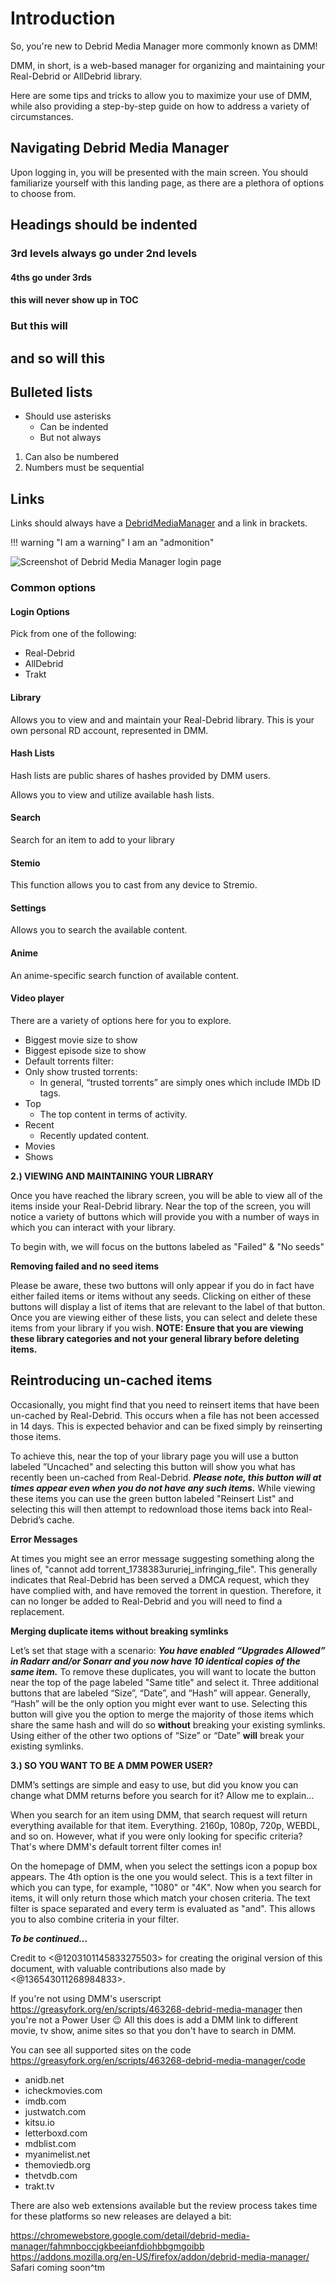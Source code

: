 # Introduction

So, you're new to Debrid Media Manager more commonly known as DMM!

DMM, in short, is a web-based manager for organizing and maintaining your Real-Debrid or AllDebrid library.

Here are some tips and tricks to allow you to maximize your use of DMM, while also providing a step-by-step guide on how to address a variety of circumstances.

## Navigating Debrid Media Manager

Upon logging in, you will be presented with the main screen. You should familiarize yourself with this landing page, as there are a plethora of options to choose from.

## Headings should be indented

### 3rd levels always go under 2nd levels

#### 4ths go under 3rds

#### this will never show up in TOC

### But this will

## and so will this

## Bulleted lists

* Should use asterisks
  * Can be indented
  * But not always

1. Can also be numbered
2. Numbers must be sequential

## Links

Links should always have a [DebridMediaManager](https://google.com) and a link in brackets.

!!! warning "I am a warning"
    I am an "admonition"

![Screenshot of Debrid Media Manager login page](/images/dmm-home.png)

### Common options

#### Login Options

Pick from one of the following:

* Real-Debrid
* AllDebrid
* Trakt

#### Library

Allows you to view and and maintain your Real-Debrid library. This is your own personal RD account, represented in DMM.

#### Hash Lists
Hash lists are public shares of hashes provided by DMM users.

Allows you to view and utilize available hash lists.

#### Search
Search for an item to add to your library

#### Stemio
This function allows you to cast from any device to Stremio.

#### Settings
Allows you to search the available content.

#### Anime
An anime-specific search function of available content.

#### Video player
There are a variety of options here for you to explore.
- Biggest movie size to show
- Biggest episode size to show
- Default torrents filter:
- Only show trusted torrents:
  - In general, “trusted torrents” are simply ones which include IMDb ID tags.
- Top
  - The top content in terms of activity.
- Recent
  - Recently updated content.
- Movies
- Shows

**2.) VIEWING AND MAINTAINING YOUR LIBRARY**

Once you have reached the library screen, you will be able to view all of the items inside your Real-Debrid library. Near the top of the screen, you will notice a variety of buttons which will provide you with a number of ways in which you can interact with your library.

To begin with, we will focus on the buttons labeled as "Failed" & "No seeds"

**Removing failed and no seed items**

Please be aware, these two buttons will only appear if you do in fact have either failed items or items without any seeds. Clicking on either of these buttons will display a list of items that are relevant to the label of that button. Once you are viewing either of these lists, you can select and delete these items from your library if you wish. **NOTE: Ensure that you are viewing these library categories and not your general library before deleting items.**

## Reintroducing un-cached items

Occasionally, you might find that you need to reinsert items that have been un-cached by Real-Debrid. This occurs when a file has not been accessed in 14 days. This is expected behavior and can be fixed simply by reinserting those items.

To achieve this, near the top of your library page you will use a button labeled ”Uncached" and selecting this button will show you what has recently been un-cached from Real-Debrid. ***Please note, this button will at times appear even when you do not have any such items.*** While viewing these items you can use the green button labeled "Reinsert List" and selecting this will then attempt to redownload those items back into Real-Debrid’s cache.

**Error Messages**

At times you might see an error message suggesting something along the lines of, "cannot add torrent_1738383ururiej_infringing_file". This generally indicates that Real-Debrid has been served a DMCA request, which they have complied with, and have removed the torrent in question. Therefore, it can no longer be added to Real-Debrid and you will need to find a replacement.

**Merging duplicate items without breaking symlinks**

Let’s set that stage with a scenario: ***You have enabled “Upgrades Allowed” in Radarr and/or Sonarr and you now have 10 identical copies of the same item.*** To remove these duplicates, you will want to locate the button near the top of the page labeled "Same title" and select it. Three additional buttons that are labeled “Size”, “Date”, and “Hash” will appear. Generally, “Hash” will be the only option you might ever want to use. Selecting this button will give you the option to merge the majority of those items which share the same hash and will do so **without** breaking your existing symlinks. Using either of the other two options of “Size” or “Date” **will** break your existing symlinks.

**3.) SO YOU WANT TO BE A DMM POWER USER?**

DMM’s settings are simple and easy to use, but did you know you can change what DMM returns before you search for it? Allow me to explain…

When you search for an item using DMM, that search request will return everything available for that item. Everything. 2160p, 1080p, 720p, WEBDL, and so on. However, what if you were only looking for specific criteria? That's where DMM's default torrent filter comes in!

On the homepage of DMM, when you select the settings icon a popup box appears. The 4th option is the one you would select. This is a text filter in which you can type, for example, "1080" or "4K". Now when you search for items, it will only return those which match your chosen criteria. The text filter is space separated and every term is evaluated as "and". This allows you to also combine criteria in your filter.

***To be continued…***

Credit to <@1203101145833275503> for creating the original version of this document, with valuable contributions also made by <@136543011268984833>.

If you're not using DMM's userscript <https://greasyfork.org/en/scripts/463268-debrid-media-manager> then you're not a Power User 😉  All this does is add a DMM link to different movie, tv show, anime sites so that you don't have to search in DMM.

You can see all supported sites on the code <https://greasyfork.org/en/scripts/463268-debrid-media-manager/code>

- anidb.net
- icheckmovies.com
- imdb.com
- justwatch.com
- kitsu.io
- letterboxd.com
- mdblist.com
- myanimelist.net
- themoviedb.org
- thetvdb.com
- trakt.tv

There are also web extensions available but the review process takes time for these platforms so new releases are delayed a bit:

<https://chromewebstore.google.com/detail/debrid-media-manager/fahmnboccjgkbeeianfdiohbbgmgoibb>
<https://addons.mozilla.org/en-US/firefox/addon/debrid-media-manager/>
Safari coming soon^tm

